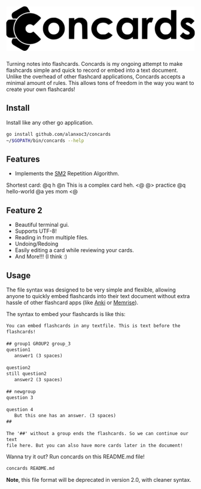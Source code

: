 <!-- The group for all flashcards in this file: @> concards <@ -->
<!-- Below sets concards as the group. Ignoring HTML comments -->
<!-- @@> Question: Answer: --> <!-- <@ -->

<!-- @> @! --> <!-- * ## <@ -->

# <img src="logo.svg" />

Turning notes into flashcards. Concards is my ongoing attempt to make
flashcards simple and quick to record or embed into a text document. Unlike the
overhead of other flashcard applications, Concards accepts a minimal amount of
rules. This allows tons of freedom in the way you want to create your own
flashcards!

## Install
Install like any other go application.
``` bash
go install github.com/alanxoc3/concards
~/$GOPATH/bin/concards --help
```
<!-- @> thing -->
## Features
* Implements the [SM2](https://www.supermemo.com/english/ol/sm2.htm) Repetition Algorithm.

Shortest card:
@q h @n This is a complex card    heh. <@
@> practice @q hello-world @a yes mom <@

<!-- @> thing @q -->
## Feature 2 <!-- @a -->
* Beautiful terminal gui. <!-- @a -->
* Supports UTF-8! <!-- @a -->
* Reading in from multiple files. <!-- @a -->
* Undoing/Redoing <!-- @a -->
* Easily editing a card while reviewing your cards. <!-- @a -->
* And More!!! (I think :) <!-- <@ -->

## Usage
The file syntax was designed to be very simple and flexible, allowing anyone to
quickly embed flashcards into their text document without extra hassle of other
flashcard apps (like [Anki](https://apps.ankiweb.net/) or
[Memrise](https://www.memrise.com/)).

The syntax to embed your flashcards is like this:

    You can embed flashcards in any textfile. This is text before the flashcards!

    ## group1 GROUP2 group_3
    question1
       answer1 (3 spaces)

    question2
    still question2
       answer2 (3 spaces)

    ## newgroup
    question 3

    question 4
       But this one has an answer. (3 spaces)
    ##

    The '##' without a group ends the flashcards. So we can continue our text
    file here. But you can also have more cards later in the document!

<!--
## concard_group
Why do you love flashcards?
	Because I wanna learn stuff!
-->

Wanna try it out? Run concards on this README.md file!
``` bash
concards README.md
```

**Note**, this file format will be deprecated in version 2.0, with cleaner syntax.
